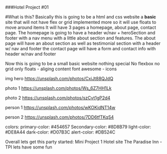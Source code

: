 ###Hotel Project #01

#What is this?
Basically this is going to be a html and css website a **basic** site that will not have flex or grid implemented more so it will use floats to move around items
It will have 3 pages a homepage, about page, contact page.
The homepage is going to have a header w/nav + heroSection and footer with a nav menu with a little about section and features.
The about page will have an about section as well as testimonial section with a header w/ nav and footer
the contact page will have a form and contact info with header w/nav and footer

Now this is going to be a small basic website nothing special
No flexbox
no grid
only floats - aliging content
font awesome - icons

img hero
https://unsplash.com/photos/CxiJt88QJdQ

photo 1
https://unsplash.com/photos/Ws_6Z7HH1Lk

photo 2
https://unsplash.com/photos/szCvt1gP2d4

person 1
https://unsplash.com/photos/wKOKidNT14w

person 2
https://unsplash.com/photos/7DD6tfTKqS4

colors:
primary-color: #454657
Secondary-color: #8D8B79
light-color: #DE8A44
dark-color: #D07B3C
alert-color: #DB524C

Overall lets get this party started:
Mini Project 1
Hotel site
The Paradise Inn - TPI
lets have some fun

